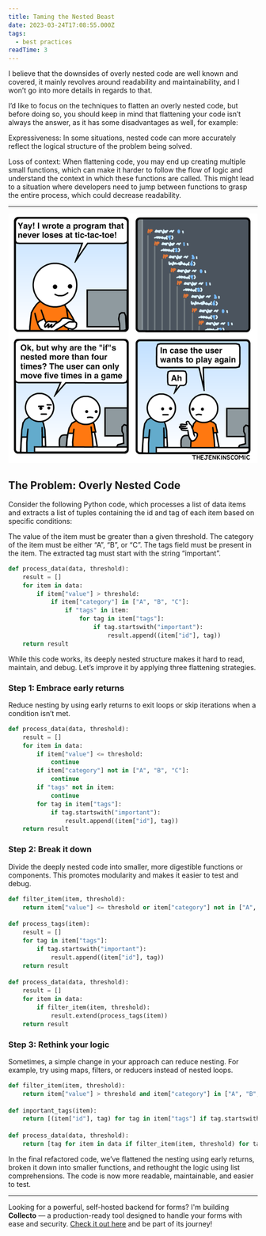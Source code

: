 ```yaml
---
title: Taming the Nested Beast
date: 2023-03-24T17:08:55.000Z
tags:
  - best practices
readTime: 3
---
```


I believe that the downsides of overly nested code are well known and covered, it mainly revolves around readability and maintainability, and I won’t go into more details in regards to that.

I’d like to focus on the techniques to flatten an overly nested code, but before doing so, you should keep in mind that flattening your code isn’t always the answer, as it has some disadvantages as well, for example:

Expressiveness: In some situations, nested code can more accurately reflect the logical structure of the problem being solved.

Loss of context: When flattening code, you may end up creating multiple small functions, which can make it harder to follow the flow of logic and understand the context in which these functions are called. This might lead to a situation where developers need to jump between functions to grasp the entire process, which could decrease readability.

---

![](../nested-code-and-complexity-images/nested-code-comic.webp)


## The Problem: Overly Nested Code

Consider the following Python code, which processes a list of data items and extracts a list of tuples containing the id and tag of each item based on specific conditions:

The value of the item must be greater than a given threshold.
The category of the item must be either “A”, “B”, or “C”.
The tags field must be present in the item.
The extracted tag must start with the string “important”.

```python
def process_data(data, threshold):
    result = []
    for item in data:
        if item["value"] > threshold:
            if item["category"] in ["A", "B", "C"]:
                if "tags" in item:
                    for tag in item["tags"]:
                        if tag.startswith("important"):
                            result.append((item["id"], tag))
    return result
```

While this code works, its deeply nested structure makes it hard to read, maintain, and debug. Let’s improve it by applying three flattening strategies.

### Step 1: Embrace early returns
Reduce nesting by using early returns to exit loops or skip iterations when a condition isn’t met.

```python
def process_data(data, threshold):
    result = []
    for item in data:
        if item["value"] <= threshold:
            continue
        if item["category"] not in ["A", "B", "C"]:
            continue
        if "tags" not in item:
            continue
        for tag in item["tags"]:
            if tag.startswith("important"):
                result.append((item["id"], tag))
    return result
```

### Step 2: Break it down
Divide the deeply nested code into smaller, more digestible functions or components. This promotes modularity and makes it easier to test and debug.

```python
def filter_item(item, threshold):
    return item["value"] <= threshold or item["category"] not in ["A", "B", "C"]:

def process_tags(item):
    result = []
    for tag in item["tags"]:
        if tag.startswith("important"):
            result.append((item["id"], tag))
    return result

def process_data(data, threshold):
    result = []
    for item in data:
        if filter_item(item, threshold):
            result.extend(process_tags(item))
    return result
```

### Step 3: Rethink your logic
Sometimes, a simple change in your approach can reduce nesting. For example, try using maps, filters, or reducers instead of nested loops.

```python
def filter_item(item, threshold):
    return item["value"] > threshold and item["category"] in ["A", "B", "C"]

def important_tags(item):
    return [(item["id"], tag) for tag in item["tags"] if tag.startswith("important")]

def process_data(data, threshold):
    return [tag for item in data if filter_item(item, threshold) for tag in important_tags(item)]
```

In the final refactored code, we’ve flattened the nesting using early returns, broken it down into smaller functions, and rethought the logic using list comprehensions. The code is now more readable, maintainable, and easier to test.



<!-- PROMO BLOCK -->
---

Looking for a powerful, self-hosted backend for forms? 
I'm building **Collecto** — a production-ready tool designed to handle your forms with ease and security. [Check it out here](https://github.com/Eliran-Turgeman/Collecto) and be part of its journey!
<!-- END PROMO BLOCK -->


